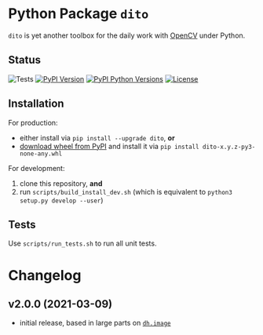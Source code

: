 Python Package `dito`
=====================

`dito` is yet another toolbox for the daily work with [OpenCV](https://opencv.org/) under Python.


Status
------

![Tests](https://github.com/dhaase-de/dito/workflows/Tests/badge.svg)
[![PyPI Version](https://img.shields.io/pypi/v/dito.svg)](https://pypi.python.org/pypi/dito/)
[![PyPI Python Versions](https://img.shields.io/pypi/pyversions/dito.svg)](https://pypi.python.org/pypi/dito/)
[![License](https://img.shields.io/github/license/dhaase-de/dito.svg)](LICENSE.txt)


Installation
------------

For production:
* either install via `pip install --upgrade dito`, **or**
* [download wheel from PyPI](https://pypi.org/project/dito/#files) and install it via `pip install dito-x.y.z-py3-none-any.whl`

For development:
1. clone this repository, **and**
2. run `scripts/build_install_dev.sh` (which is equivalent to `python3 setup.py develop --user`)


Tests
-----

Use `scripts/run_tests.sh` to run all unit tests.


Changelog
=========

v2.0.0 (2021-03-09)
------------------

* initial release, based in large parts on [`dh.image`](https://github.com/dhaase-de/dh-python-dh)